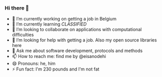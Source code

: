### Hi there 👋

<!--
**easa/easa** is a ✨ _special_ ✨ repository because its `README.md` (this file) appears on your GitHub profile.
Here are some ideas to get you started:
-->
- 🔭 I’m currently working on getting a job in Belgium
- 🌱 I’m currently learning *CLASSIFIED*
- 👯 I’m looking to collaborate on applications with computational difficulties
- 🤔 I’m looking for help with getting a job. Also my open source libraries here
- 💬 Ask me about software development, protocols and methods
- 📫 How to reach me: find me by @eisanodehi
- 😄 Pronouns: he, him
- ⚡ Fun fact: I'm 230 pounds and I'm not fat
